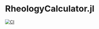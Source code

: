 # RheologyCalculator.jl

[![CI](https://github.com/albert-de-montserrat/RheologyCalculator.jl/blob/main/.github/workflows/ci.yml/badge.svg)](https://github.com/albert-de-montserrat/RheologyCalculator.jl/blob/main/.github/workflows/ci.yml)